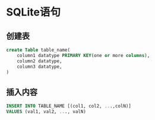 # SQLite语句

## 创建表

```sql
create Table table_name(
    column1 datatype PRIMARY KEY(one or more columns),
    column2 datatype,
    column3 datatype,
)
```

## 插入内容

```sql
INSERT INTO TABLE_NAME [(col1, col2, ...,colN)]
VALUES (val1, val2, ..., valN)
```